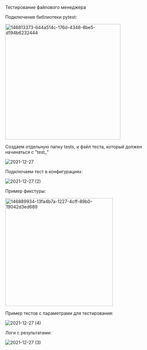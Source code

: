 Тестирование файлового менеджера

Подключение библиотеки pytest:

<img width="367" alt="146813373-644a514c-176d-4348-8be5-d194b6232444" src="https://user-images.githubusercontent.com/91433112/147471356-66c82671-2cf6-41f7-abab-bdfc43716f87.png">

Создаем отдельную папку tests, и файл теста, который должен начинаться с "test_"

![2021-12-27](https://user-images.githubusercontent.com/91433112/147471307-71ffd0b5-f23b-406d-893c-b300bad92107.png)

Подключаем тест в конфигурациях:

![2021-12-27 (2)](https://user-images.githubusercontent.com/91433112/147471344-fae109b3-24fd-48c8-a22c-f93d8852d1d5.png)

Пример фикстуры:

<img width="343" alt="146889934-13fa4b7a-1227-4cff-89b0-19042d3ed689" src="https://user-images.githubusercontent.com/91433112/147471354-92a90971-cdb7-4798-9bb7-d33cfd4b72ac.png">

Пример тестов с параметрами для тестирования: 

![2021-12-27 (4)](https://user-images.githubusercontent.com/91433112/147471684-db47e845-58cf-4229-b7d9-ed683ed5ea93.png)

Логи с результатами:

![2021-12-27 (3)](https://user-images.githubusercontent.com/91433112/147471438-4f5071e3-dc31-4f9b-bf0d-b325b28f66a3.png)




